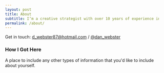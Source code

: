 ```yaml
---
layout: post
title: About
subtitle: I’m a creative strategist with over 10 years of experience in digital media. I mainly work for agencies, but have recently undertaken a PhD looking at posthuman marketing processes.
permalink: /about/
---
```

Get in touch: [d_webster87@hotmail.com](mailto:d_webster87@hotmail.com) / [@dan_webster](https://twitter.com/dan_webster)

### How I Got Here

A place to include any other types of information that you'd like to include about yourself.

